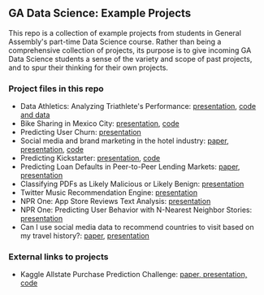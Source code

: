 ## GA Data Science: Example Projects

This repo is a collection of example projects from students in General Assembly's part-time Data Science course. Rather than being a comprehensive collection of projects, its purpose is to give incoming GA Data Science students a sense of the variety and scope of past projects, and to spur their thinking for their own projects.


### Project files in this repo

* Data Athletics: Analyzing Triathlete's Performance: [presentation](pdf/athletics_presentation.pdf), [code and data](https://github.com/cabhishek/datascience)
* Bike Sharing in Mexico City: [presentation](pdf/bike_presentation.pdf), [code](https://github.com/justmarkham/gadsdc2/tree/master/final_project/jesus)
* Predicting User Churn: [presentation](pdf/churn_presentation.pdf)
* Social media and brand marketing in the hotel industry: [paper](pdf/hotel_paper.pdf), [presentation](pdf/hotel_presentation.pdf), [code](https://github.com/dblosqrl/hoteltweets)
* Predicting Kickstarter: [presentation](pdf/kickstarter_presentation.pdf), [code](http://nbviewer.ipython.org/url/www.rubennaeff.nl/extra/gads7/rubennaeff_kickstarter_notebook.ipynb)
* Predicting Loan Defaults in Peer-to-Peer Lending Markets: [paper](pdf/loans_paper.pdf), [presentation](pdf/loans_presentation.pdf)
* Classifying PDFs as Likely Malicious or Likely Benign: [presentation](pdf/malware_presentation.pdf)
* Twitter Music Recommendation Engine: [presentation](pdf/music_presentation.pdf)
* NPR One: App Store Reviews Text Analysis: [presentation](pdf/npr_reviews_presentation.pdf)
* NPR One: Predicting User Behavior with N-Nearest Neighbor Stories: [presentation](pdf/npr_stories_presentation.pdf)
* Can I use social media data to recommend countries to visit based on my travel history?: [paper](pdf/travel_paper.pdf), [presentation](pdf/travel_presentation.pdf)


### External links to projects

* Kaggle Allstate Purchase Prediction Challenge: [paper, presentation, code](https://github.com/justmarkham/kaggle-allstate)
